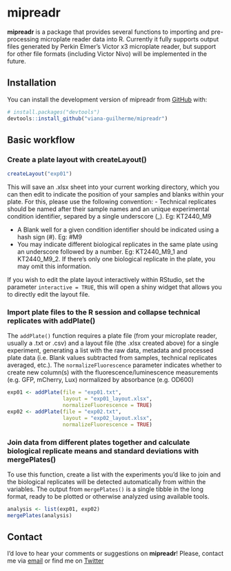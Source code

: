
<!-- README.md is generated from README.Rmd. Please edit that file -->

# mipreadr

<!-- badges: start -->
<!-- badges: end -->

**mipreadr** is a package that provides several functions to importing
and pre-processing microplate reader data into R. Currently it fully
supports output files generated by Perkin Elmer’s Victor x3 microplate
reader, but support for other file formats (including Victor Nivo) will
be implemented in the future.

## Installation

You can install the development version of mipreadr from
[GitHub](https://github.com/) with:

``` r
# install.packages("devtools")
devtools::install_github("viana-guilherme/mipreadr")
```

## Basic workflow

### Create a plate layout with createLayout()

``` r
createLayout("exp01")
```

This will save an .xlsx sheet into your current working directory, which
you can then edit to indicate the position of your samples and blanks
within your plate. For this, please use the following convention: -
Technical replicates should be named after their sample names and an
unique experimental condition identifier, separed by a single underscore
(\_). Eg: KT2440_M9  
- A Blank well for a given condition identifier should be indicated
using a hash sign (#). Eg: \#M9  
- You may indicate different biological replicates in the same plate
using an underscore followed by a number. Eg: KT2440_M9_1 and
KT2440_M9_2. If there’s only one biological replicate in the plate, you
may omit this information.

If you wish to edit the plate layout interactively within RStudio, set
the parameter `interactive = TRUE`, this will open a shiny widget that
allows you to directly edit the layout file.

### Import plate files to the R session and collapse technical replicates with addPlate()

The `addPlate()` function requires a plate file (from your microplate
reader, usually a .txt or .csv) and a layout file (the .xlsx created
above) for a single experiment, generating a list with the raw data,
metadata and processed plate data (i.e. Blank values subtracted from
samples, technical replicates averaged, etc.). The
`normalizeFluorescence` parameter indicates whether to create new
column(s) with the fluorescence/luminescence measurements (e.g. GFP,
mCherry, Lux) normalized by absorbance (e.g. OD600)

``` r
exp01 <- addPlate(file = "exp01.txt",
                  layout = "exp01_layout.xlsx",
                  normalizeFluorescence = TRUE)
exp02 <- addPlate(file = "exp02.txt",
                  layout = "exp02_layout.xlsx",
                  normalizeFluorescence = TRUE)
```

### Join data from different plates together and calculate biological replicate means and standard deviations with mergePlates()

To use this function, create a list with the experiments you’d like to
join and the biological replicates will be detected automatically from
within the variables. The output from `mergePlates()` is a single tibble
in the long format, ready to be plotted or otherwise analyzed using
available tools.

``` r
analysis <- list(exp01, exp02)
mergePlates(analysis)
```

## Contact

I’d love to hear your comments or suggestions on **mipreadr**! Please,
contact me via [email](viana.guilherme@proton.me) or find me on
[Twitter](https://twitter.com/guilheviana)
